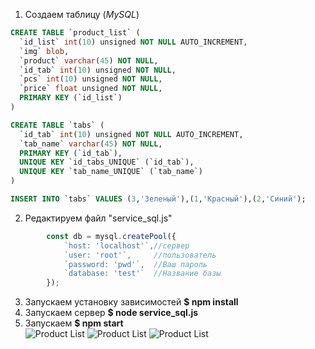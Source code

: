 1. Создаем таблицу (*MySQL*) <br>
```sql
CREATE TABLE `product_list` (
  `id_list` int(10) unsigned NOT NULL AUTO_INCREMENT,
  `img` blob,
  `product` varchar(45) NOT NULL,
  `id_tab` int(10) unsigned NOT NULL,
  `pcs` int(10) unsigned NOT NULL,
  `price` float unsigned NOT NULL,
  PRIMARY KEY (`id_list`)
)

CREATE TABLE `tabs` (
  `id_tab` int(10) unsigned NOT NULL AUTO_INCREMENT,
  `tab_name` varchar(45) NOT NULL,
  PRIMARY KEY (`id_tab`),
  UNIQUE KEY `id_tabs_UNIQUE` (`id_tab`),
  UNIQUE KEY `tab_name_UNIQUE` (`tab_name`)
)

INSERT INTO `tabs` VALUES (3,'Зеленый'),(1,'Красный'),(2,'Синий');
```

2. Редактируем файл "service_sql.js" <br>
```js
        const db = mysql.createPool({
            `host: 'localhost'`,//сервер
            `user: 'root'`,     //пользователь
            `password: 'pwd'`,  //Ваш пароль
            `database: 'test'`  //Название базы
        });
```
3. Запускаем установку зависимостей **$ npm install**<br>
4. Запускаем сервер **$ node service_sql.js**<br>
5. Запускаем **$ npm start**<br>
![](../master/screenshot/1.png "Product List")
![](../master/screenshot/2.png "Product List")
![](../master/screenshot/3.png "Product List")
